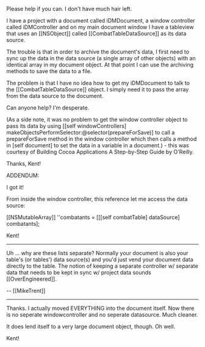 Please help if you can. I don't have much hair left.

I have a project with a document called iDMDocument, a window controller called iDMController and on my main document window I have a tableview that uses an [[NSObject]] called [[CombatTableDataSource]] as its data source.

The trouble is that in order to archive the document's data, I first need to sync up the data in the data source (a single array of other objects) with an identical array in my document object. At that point I can use the archiving methods to save the data to a file.

The problem is that I have no idea how to get my iDMDocument to talk to the [[CombatTableDataSource]] object. I simply need it to pass the array from the data source to the document.

Can anyone help? I'm desperate.


(As a side note, it was no problem to get the window controller object to pass its data by using [[self windowControllers] makeObjectsPerformSelector:@selector(prepareForSave)] to call a prepareForSave method in the window controller which then calls a method in [self document] to set the data in a variable in a document.) - this was courtesy of Building Cocoa Applications A Step-by-Step Guide by O'Reilly.


Thanks,
Kent!


ADDENDUM:

I got it!

From inside the window controller, this reference let me access the data source:

[[NSMutableArray]] ''combatants = [[[self combatTable] dataSource] combatants];

Kent!

----

Uh ... why are these lists separate? Normally your document is also your table's (or tables') data source(s) and you'd just vend your document data directly to the table. The notion of keeping a separate controller w/ separate data that needs to be kept in sync w/ project data sounds [[OverEngineered]]. 

-- [[MikeTrent]]

----

Thanks.  I actually moved EVERYTHING into the document itself.  Now there is no seperate windowcontroller and no seperate datasource.  Much cleaner.

It does lend itself to a very large document object, though.  Oh well.

Kent!